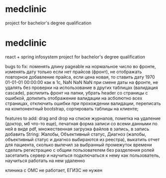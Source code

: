 # medclinic
project for bachelor's degree qualification
# medclinic
react + spring infosystem project for bachelor's degree qualification

bugs to fix: 
  поменять длину pageable на нормальное число во фронте,
  изменять дату только если нет прайсов (фронт),
  не отображать повторное добавление прайса,
  если цена новая, то ставить дату 1970 01-01-01 00:00:00 как в 1с,
  NaN NaN NaN при смене даты на фронте,
  не удалять без проверки на использование в других таблицах (валидация cascade),
  распилить фронт на папки,
  убрать header со страницы с ошибкой,
  допилить отображение валидации на асболютно всех страницах, отключить ошибки при прохождении валидации,
  переписать на компонентный bootstrap,
  сортировать таблицы на клиенте;

features to add:
  drag and drop на списке журналов,
  пометка на удаление (доктор, мб что-то еще),
  печатная форма записи со всеми данными по ней в виде pdf,
  множественная загрузка файлов в запись,
  в запись добавить String: Жалобы, Объективный статус, Диагноз
      (жалобы, объективный статус и диагноз выбираются из реестра),
  выкатить отчет для пациента, сколько вылечил за выбранный промежуток времени
  сделать регистрацию с общим пользователем без разделения ролей
  засетапить сервер и научиться подключаться к нему как пользователь, научиться работать на нем удаленно
  
клиника с ОМС не работает, ЕГИЗС не нужен

